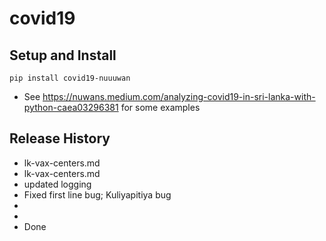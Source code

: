 # covid19

## Setup and Install

```
pip install covid19-nuuuwan
```
* See https://nuwans.medium.com/analyzing-covid19-in-sri-lanka-with-python-caea03296381 for some examples

## Release History
  * lk-vax-centers.md
  * lk-vax-centers.md
  * updated logging
  * Fixed first line bug; Kuliyapitiya bug
  * 
  * 
  * Done
